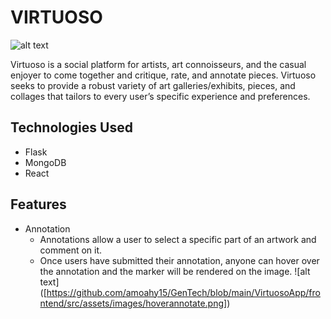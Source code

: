 # VIRTUOSO

![alt text]([https://github.com/amoahy15/GenTech/blob/main/VirtuosoApp/frontend/src/assets/images/VIRTUOSO.png])

Virtuoso is a social platform for artists, art connoisseurs, and the casual enjoyer to come together and critique, rate, and annotate pieces. Virtuoso seeks to provide a robust variety of art galleries/exhibits, pieces, and collages that tailors to every user’s specific experience and preferences.

## Technologies Used
* Flask
* MongoDB
* React
  
## Features
* Annotation
  * Annotations allow a user to select a specific part of an artwork and comment on it.
  * Once users have submitted their annotation, anyone can hover over the annotation and the marker will be rendered on the image.
    ![alt text] ([https://github.com/amoahy15/GenTech/blob/main/VirtuosoApp/frontend/src/assets/images/hoverannotate.png])
